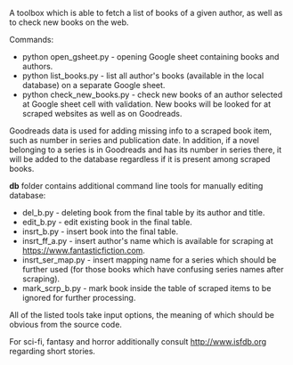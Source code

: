 A toolbox which is able to fetch a list of books of a given author, as well as to check new books on the web.

Commands:
 * python open_gsheet.py - opening Google sheet containing books and authors.
 * python list_books.py - list all author's books (available in the local database) on a separate Google sheet.
 * python check_new_books.py - check new books of an author selected at Google sheet cell with validation. New books will be looked for at scraped websites as well as on Goodreads.
 
Goodreads data is used for adding missing info to a scraped book item, such as number in series and publication date. In addition, if a novel belonging to a series is in Goodreads and has its number in series there, it will be added to the database regardless if it is present among scraped books.

**db** folder contains additional command line tools for manually editing database:
 * del_b.py - deleting book from the final table by its author and title.
 * edit_b.py - edit existing book in the final table.
 * insrt_b.py - insert book into the final table.
 * insrt_ff_a.py - insert author's name which is available for scraping at https://www.fantasticfiction.com. 
 * insrt_ser_map.py - insert mapping name for a series which should be further used (for those books which have confusing series names after scraping).
 * mark_scrp_b.py - mark book inside the table of scraped items to be ignored for further processing.
 
All of the listed tools take input options, the meaning of which should be obvious from the source code.

For sci-fi, fantasy and horror additionally consult http://www.isfdb.org regarding short stories. 